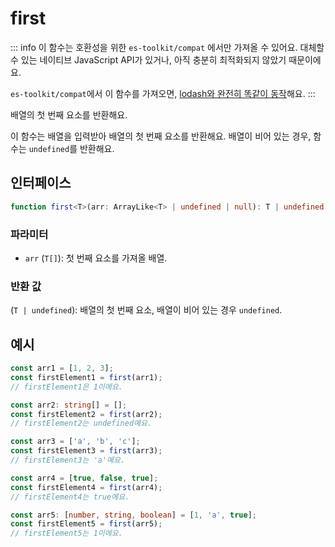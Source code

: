 # first

::: info
이 함수는 호환성을 위한 `es-toolkit/compat` 에서만 가져올 수 있어요. 대체할 수 있는 네이티브 JavaScript API가 있거나, 아직 충분히 최적화되지 않았기 때문이에요.

`es-toolkit/compat`에서 이 함수를 가져오면, [lodash와 완전히 똑같이 동작](../../../compatibility.md)해요.
:::

배열의 첫 번째 요소를 반환해요.

이 함수는 배열을 입력받아 배열의 첫 번째 요소를 반환해요. 배열이 비어 있는 경우, 함수는 `undefined`를 반환해요.

## 인터페이스

```typescript
function first<T>(arr: ArrayLike<T> | undefined | null): T | undefined;
```

### 파라미터

- `arr` (`T[]`): 첫 번째 요소를 가져올 배열.

### 반환 값

(`T | undefined`): 배열의 첫 번째 요소, 배열이 비어 있는 경우 `undefined`.

## 예시

```typescript
const arr1 = [1, 2, 3];
const firstElement1 = first(arr1);
// firstElement1은 1이에요.

const arr2: string[] = [];
const firstElement2 = first(arr2);
// firstElement2는 undefined예요.

const arr3 = ['a', 'b', 'c'];
const firstElement3 = first(arr3);
// firstElement3는 'a'예요.

const arr4 = [true, false, true];
const firstElement4 = first(arr4);
// firstElement4는 true에요.

const arr5: [number, string, boolean] = [1, 'a', true];
const firstElement5 = first(arr5);
// firstElement5는 1이에요.
```
